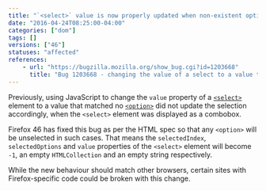 ```yaml
---
title: "`<select>` value is now properly updated when non-existent option is programmatically selected"
date: "2016-04-24T08:25:00-04:00"
categories: ["dom"]
tags: []
versions: ["46"]
statuses: "affected"
references:
    - url: "https://bugzilla.mozilla.org/show_bug.cgi?id=1203668"
      title: "Bug 1203668 - changing the value of a select to a value that matches none of the options should put it in a \"no option selected\" state even when it's a combobox (size=1)"
---
```

Previously, using JavaScript to change the `value` property of a [`<select>`](https://developer.mozilla.org/en-US/docs/Web/HTML/Element/select) element to a value that matched no [`<option>`](https://developer.mozilla.org/en-US/docs/Web/HTML/Element/option) did not update the selection accordingly, when the `<select>` element was displayed as a combobox.

Firefox 46 has fixed this bug as per the HTML spec so that any `<option>` will be unselected in such cases. That means the `selectedIndex`, `selectedOptions` and `value` properties of the `<select>` element will become `-1`, an empty `HTMLCollection` and an empty string respectively.

While the new behaviour should match other browsers, certain sites with Firefox-specific code could be broken with this change.
